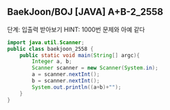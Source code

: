 ## BaekJoon/BOJ [JAVA] A+B-2_2558

단계: 입출력 받아보기
HINT: 1000번 문제와 아예 같다
```java
import java.util.Scanner;
public class baekjoon_2558 {
    public static void main(String[] argc){
        Integer a, b;
        Scanner scanner = new Scanner(System.in);
        a = scanner.nextInt();
        b = scanner.nextInt();
        System.out.println((a+b)+"");
    }
}

```
